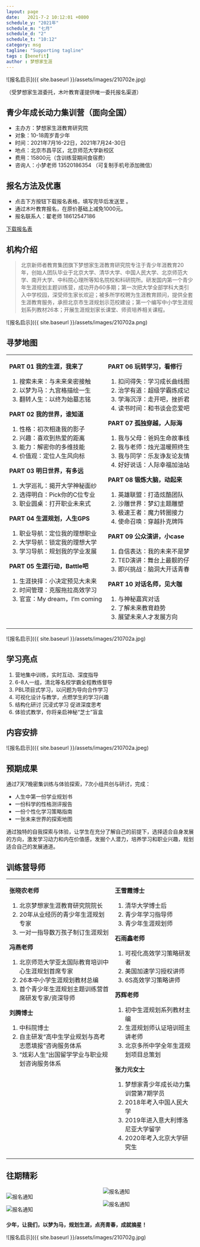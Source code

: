 ```yaml
---
layout: page
date:   2021-7-2 10:12:01 +0800
schedule_y: "2021年"
schedule_m: "七月"
schedule_d: "2"
schedule_t: "10:12"
category: msg
tagline: "Supporting tagline"
tags : [benefit]
author : 梦想家生涯
---
```


![报名启示]({{ site.baseurl }}/assets/images/210702e.jpg)

（受梦想家生涯委托，木叶教育谨提供唯一委托报名渠道）

## 青少年成长动力集训营（面向全国）

- 主办方：梦想家生涯教育研究院
- 对象：10-18周岁青少年
- 时间：2021年7月16-22日，2021年7月24-30日
- 地点：北京市昌平区，北京师范大学新校区
- 费用：15800元（含训练营期间食宿费）
- 咨询人：小梦老师 13520186354 （可复制手机号添加微信）

## 报名方法及优惠

- 点击下方按钮下载报名表格，填写完毕后发送至 <span class="contact_email"></span>。
- 通过木叶教育报名，在原价基础上减免1000元。
- 报名联系人：翟老师 18612547186

<span class="btn btn2" style="display: inline-block;">
	<a href="{{ site.baseurl }}/assets/报名表.docx">下载报名表</a>
</span>

## 机构介绍

> 北京新师者教育集团旗下梦想家生涯教育研究院专注于青少年涯教育20年，创始人团队毕业于北京大学、清华大学、中国人民大学、北京师范大学、南开大学、中科院心理所等知名院校和科研院所。研发国内第一个青少年生涯规划主题训练营，成功开办60多期；第一次把大学全部学科大类引入中学校园，深受师生家长欢迎；被多所学校聘为生涯教育顾问，提供全套生涯教育服务，承担北京市生涯规划示范校建设；第一个编写中小学生涯规划系列教材26本；开展生涯规划家长课堂、师资培养相关课程。

![报名启示]({{ site.baseurl }}/assets/images/210702a.png)

## 寻梦地图

<table>
	<tr>
		<td style="vertical-align: top;">
			<p><strong>PART 01 我的生涯，我来了</strong></p>
<ol>
	<li>搜索未来：与未来亲密接触</li>
	<li>以梦为马：九宫格描绘一生</li>
	<li>翻转人生：以终为始墓志铭</li>
</ol>

<p><strong>PART 02 我的世界，谁知道</strong></p>
<ol>
	<li>性格：初次相逢我的影子</li>
	<li>兴趣：喜欢到热爱的距离</li>
	<li>能力：解密你的多维技能</li>
	<li>价值观：定位人生风向标</li>
</ol>

<p><strong>PART 03 明日世界，有多远</strong></p>
<ol>
	<li>大学巡礼：揭开大学神秘面纱</li>
	<li>选得明白：Pick你的C位专业</li>
	<li>职业圆桌：打开职业未来式</li>
</ol>

<p><strong>PART 04 生涯规划，人生GPS</strong></p>
<ol>
	<li>职业导航：定位我的理想职业</li>
	<li>大学导航：锁定我的理想大学</li>
	<li>学习导航：规划我的学业发展</li>
</ol>

<p><strong>PART 05 生涯行动，Battle吧</strong></p>
<ol>
	<li>生涯抉择：小决定预见大未来</li>
	<li>时间管理：克服拖拉高效学习</li>
	<li>官宣：My dream，I’m coming</li>
</ol>
		</td>
		<td style="vertical-align: top;"><p><strong>PART 06 玩转学习，看修行</strong></p>
<ol>
	<li>扣问得失：学习成长曲线图</li>
	<li>治学有道：超级学霸炼成记</li>
	<li>学海沉浮：走开吧，挫折君</li>
	<li>读书时间：和书谈会恋爱吧</li>
</ol>

<p><strong>PART 07 孤独穿越，人际海</strong></p>
<ol>
	<li>我与父母：爸妈生命故事线</li>
	<li>我与老师：烛光温暖照终生</li>
	<li>我与同学：乐友诤友论友情</li>
	<li>好好说话：人际幸福加油站</li>
</ol>

<p><strong>PART 08 锻炼大脑，动起来</strong></p>
<ol>
	<li>英雄联盟：打造炫酷团队</li>
	<li>沙雕世界：梦幻主题雕塑</li>
	<li>极速王者：魔力转圈接力</li>
	<li>使命召唤：穿越扑克牌阵</li>
</ol>

<p><strong>PART 09 公众演讲，小case</strong></p>
<ol>
	<li>自信表达：我的未来不是梦</li>
	<li>TED演讲：舞台上最靓的仔</li>
	<li>即兴挑战：脑洞大开话青春</li>
</ol>

<p><strong>PART 10 对话名师，见大咖</strong></p>
<ol>
	<li>与神秘嘉宾对话</li>
	<li>了解未来教育趋势</li>
<li>展望未来人才发展方向</li>
</ol>
		</td>
	</tr>
</table>






![报名启示]({{ site.baseurl }}/assets/images/210702a.jpg)

## 学习亮点

1. 营地集中训练，实时互动、深度指导
2. 6-8人一组，清北等名校学霸全程教练督导
3. PBL项目式学习，以问题为导向合作学习
4. 可视化设计与教学，点燃学生的学习兴趣
5. 结构化研讨 沉浸式学习 促进深度思考
6. 体验式教学，你将亲启神秘“芝士”盲盒

## 内容安排

![报名启示]({{ site.baseurl }}/assets/images/210702a.jpeg)

## 预期成果

通过7天7晚密集训练与体验探索，7次小组共创与研讨，完成：

- 人生中第一份学业规划书
- 一份科学的性格测评报告
- 一份个性化学习策略指南
- 一张未来世界的探索地图

通过独特的自我探索与体验，让学生在充分了解自己的前提下，选择适合自身发展的方向，激发学习动力和内在价值感，发掘个人潜力，培养学习和职业兴趣，规划适合自己的发展通道。

## 训练营导师

<table>
	<tr>
		<td style="vertical-align: top;">
			<p><strong>张晓农老师</strong></p>
<ol>
	<li>北京梦想家生涯教育研究院院长</li>
	<li>20年从业经历的青少年生涯规划专家</li>
	<li>一对一指导数万孩子制订生涯规划</li>
</ol>

<p><strong>冯燕老师</strong></p>
<ol>
	<li>北京师范大学亚太国际教育培训中心生涯规划首席专家</li>
	<li>26本中小学生涯规划教材总编</li>
	<li>首个青少年生涯规划主题训练营首席研发专家/资深导师</li>
</ol>

<p><strong>刘腾博士</strong></p>
<ol>
	<li>中科院博士</li>
	<li>自主研发“高中生学业规划与高考志愿填报”咨询服务体系</li>
	<li>“炫彩人生”出国留学学业与职业规划咨询服务体系</li>
</ol>
		</td>
		<td style="vertical-align: top;">

<p><strong>王雪霞博士</strong></p>
<ol>
	<li>清华大学博士后</li>
	<li>青少年学习指导师</li>
	<li>青少年生涯规划师</li>
</ol><p><strong>石雨鑫老师</strong></p>
<ol>
	<li>可视化高效学习策略研发者</li>
	<li>美国加速学习授权讲师</li>
	<li>6S高效学习策略讲师</li>
</ol>

<p><strong>苏辉老师</strong></p>
<ol>
	<li>初中生涯规划系列教材主编</li>
	<li>生涯规划师认证培训班主讲老师</li>
	<li>北京多所中学全年生涯规划项目总策划</li>
</ol>

<p><strong>张力元女士</strong></p>
<ol>
	<li>梦想家青少年成长动力集训营第7期学员</li>
	<li>2018年考入中国人民大学</li>
	<li>2019年进入意大利博洛尼亚大学留学</li>
<li>2020年考入北京大学研究生</li>
</ol>
		</td>
	</tr>
</table>





## 往期精彩

<div style="column-count:2; column-gap:1rem">

<p><img src="{{ site.baseurl }}/assets/images/210702b.jpg" alt="报名通知" /></p>
<p><img src="{{ site.baseurl }}/assets/images/210702c.jpg" alt="报名通知" /></p>
<p><img src="{{ site.baseurl }}/assets/images/210702d.jpg" alt="报名通知" /></p>
<p><img src="{{ site.baseurl }}/assets/images/210702f.jpg" alt="报名通知" /></p>

</div>

**少年，让我们，以梦为马，规划生涯，点亮青春，成就摘星！**

![报名启示]({{ site.baseurl }}/assets/images/210702g.jpg)

